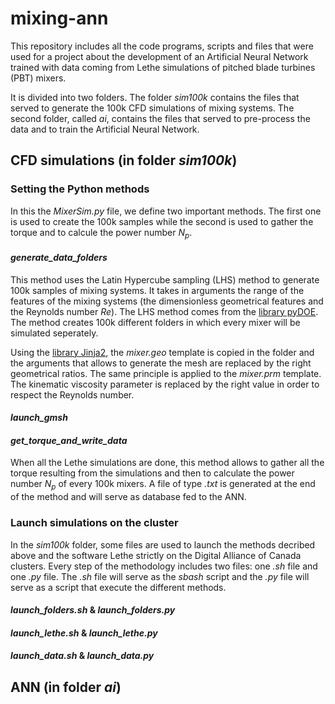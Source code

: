 # mixing-ann

This repository includes all the code programs, scripts and files that were used for a project about the development of an Artificial Neural Network trained with data coming from Lethe simulations of pitched blade turbines (PBT) mixers.

It is divided into two folders. The folder _sim100k_ contains the files that served to generate the 100k CFD simulations of mixing systems. The second folder, called _ai_, contains the files that served to pre-process the data and to train the Artificial Neural Network.

## CFD simulations (in folder _sim100k_)

### Setting the Python methods

In this the _MixerSim.py_ file, we define two important methods. The first one is used to create the 100k samples while the second is used to gather the torque and to calcule the power number $N_p$.

#### _generate_data_folders_

This method uses the Latin Hypercube sampling (LHS) method to generate 100k samples of mixing systems. It takes in arguments the range of the features of the mixing systems (the dimensionless geometrical features and the Reynolds number $Re$). The LHS method comes from the [library pyDOE](https://pythonhosted.org/pyDOE/randomized.html). The method creates 100k different folders in which every mixer will be simulated seperately.

Using the [library Jinja2](https://jinja.palletsprojects.com/en/3.1.x/), the _mixer.geo_ template is copied in the folder and the arguments that allows to generate the mesh are replaced by the right geometrical ratios. The same principle is applied to the _mixer.prm_ template. The kinematic viscosity parameter is replaced by the right value in order to respect the Reynolds number.

#### _launch_gmsh_

#### _get_torque_and_write_data_

When all the Lethe simulations are done, this method allows to gather all the torque resulting from the simulations and then to calculate the power number $N_p$ of every 100k mixers. A file of type _.txt_ is generated at the end of the method and will serve as database fed to the ANN.

### Launch simulations on the cluster

In the _sim100k_ folder, some files are used to launch the methods decribed above and the software Lethe strictly on the Digital Alliance of Canada clusters. Every step of the methodology includes two files: one _.sh_ file and one _.py_ file. The _.sh_ file will serve as the _sbash_ script and the _.py_ file will serve as a script that execute the different methods.

#### _launch_folders.sh_ & _launch_folders.py_

#### _launch_lethe.sh_ & _launch_lethe.py_

#### _launch_data.sh_ & _launch_data.py_

## ANN (in folder _ai_)